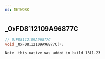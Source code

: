 ```yaml
---
ns: NETWORK
---
```

## _0xFD8112109A96877C

```c
// 0xFD8112109A96877C
void _0xFD8112109A96877C();
```

```
Note: this native was added in build 1311.23
```

